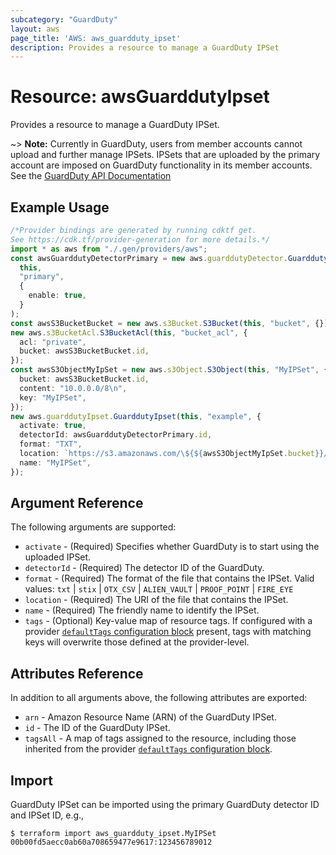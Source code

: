 ```yaml
---
subcategory: "GuardDuty"
layout: aws
page_title: 'AWS: aws_guardduty_ipset'
description: Provides a resource to manage a GuardDuty IPSet
---
```


# Resource: awsGuarddutyIpset

Provides a resource to manage a GuardDuty IPSet.

\~> **Note:** Currently in GuardDuty, users from member accounts cannot upload and further manage IPSets. IPSets that are uploaded by the primary account are imposed on GuardDuty functionality in its member accounts. See the [GuardDuty API Documentation](https://docs.aws.amazon.com/guardduty/latest/ug/create-ip-set.html)

## Example Usage

```typescript
/*Provider bindings are generated by running cdktf get.
See https://cdk.tf/provider-generation for more details.*/
import * as aws from "./.gen/providers/aws";
const awsGuarddutyDetectorPrimary = new aws.guarddutyDetector.GuarddutyDetector(
  this,
  "primary",
  {
    enable: true,
  }
);
const awsS3BucketBucket = new aws.s3Bucket.S3Bucket(this, "bucket", {});
new aws.s3BucketAcl.S3BucketAcl(this, "bucket_acl", {
  acl: "private",
  bucket: awsS3BucketBucket.id,
});
const awsS3ObjectMyIpSet = new aws.s3Object.S3Object(this, "MyIPSet", {
  bucket: awsS3BucketBucket.id,
  content: "10.0.0.0/8\n",
  key: "MyIPSet",
});
new aws.guarddutyIpset.GuarddutyIpset(this, "example", {
  activate: true,
  detectorId: awsGuarddutyDetectorPrimary.id,
  format: "TXT",
  location: `https://s3.amazonaws.com/\${${awsS3ObjectMyIpSet.bucket}}/\${${awsS3ObjectMyIpSet.key}}`,
  name: "MyIPSet",
});

```

## Argument Reference

The following arguments are supported:

* `activate` - (Required) Specifies whether GuardDuty is to start using the uploaded IPSet.
* `detectorId` - (Required) The detector ID of the GuardDuty.
* `format` - (Required) The format of the file that contains the IPSet. Valid values: `txt` | `stix` | `OTX_CSV` | `ALIEN_VAULT` | `PROOF_POINT` | `FIRE_EYE`
* `location` - (Required) The URI of the file that contains the IPSet.
* `name` - (Required) The friendly name to identify the IPSet.
* `tags` - (Optional) Key-value map of resource tags. If configured with a provider [`defaultTags` configuration block](https://registry.terraform.io/providers/hashicorp/aws/latest/docs#default_tags-configuration-block) present, tags with matching keys will overwrite those defined at the provider-level.

## Attributes Reference

In addition to all arguments above, the following attributes are exported:

* `arn` - Amazon Resource Name (ARN) of the GuardDuty IPSet.
* `id` - The ID of the GuardDuty IPSet.
* `tagsAll` - A map of tags assigned to the resource, including those inherited from the provider [`defaultTags` configuration block](https://registry.terraform.io/providers/hashicorp/aws/latest/docs#default_tags-configuration-block).

## Import

GuardDuty IPSet can be imported using the primary GuardDuty detector ID and IPSet ID, e.g.,

```console
$ terraform import aws_guardduty_ipset.MyIPSet 00b00fd5aecc0ab60a708659477e9617:123456789012
```
